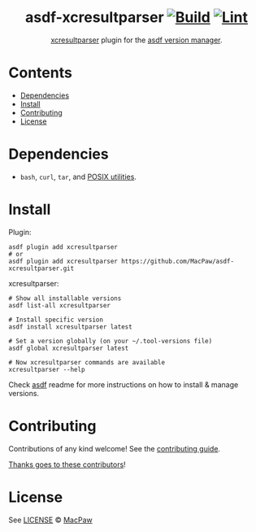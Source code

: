 <div align="center">

# asdf-xcresultparser [![Build](https://github.com/MacPaw/asdf-xcresultparser/actions/workflows/build.yml/badge.svg)](https://github.com/MacPaw/asdf-xcresultparser/actions/workflows/build.yml) [![Lint](https://github.com/MacPaw/asdf-xcresultparser/actions/workflows/lint.yml/badge.svg)](https://github.com/MacPaw/asdf-xcresultparser/actions/workflows/lint.yml)

[xcresultparser](https://github.com/a7ex/xcresultparser) plugin for the [asdf version manager](https://asdf-vm.com).

</div>

# Contents

- [Dependencies](#dependencies)
- [Install](#install)
- [Contributing](#contributing)
- [License](#license)

# Dependencies

- `bash`, `curl`, `tar`, and [POSIX utilities](https://pubs.opengroup.org/onlinepubs/9699919799/idx/utilities.html).

# Install

Plugin:

```shell
asdf plugin add xcresultparser
# or
asdf plugin add xcresultparser https://github.com/MacPaw/asdf-xcresultparser.git
```

xcresultparser:

```shell
# Show all installable versions
asdf list-all xcresultparser

# Install specific version
asdf install xcresultparser latest

# Set a version globally (on your ~/.tool-versions file)
asdf global xcresultparser latest

# Now xcresultparser commands are available
xcresultparser --help
```

Check [asdf](https://github.com/asdf-vm/asdf) readme for more instructions on how to
install & manage versions.

# Contributing

Contributions of any kind welcome! See the [contributing guide](contributing.md).

[Thanks goes to these contributors](https://github.com/MacPaw/asdf-xcresultparser/graphs/contributors)!

# License

See [LICENSE](LICENSE) © [MacPaw](https://github.com/MacPaw/)
